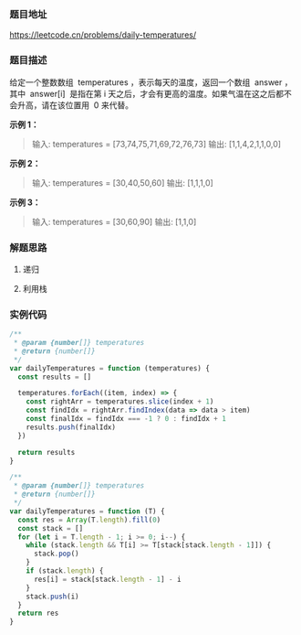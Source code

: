 ### 题目地址

https://leetcode.cn/problems/daily-temperatures/

### 题目描述

给定一个整数数组  temperatures ，表示每天的温度，返回一个数组  answer ，其中  answer[i]  是指在第 i 天之后，才会有更高的温度。如果气温在这之后都不会升高，请在该位置用  0 来代替。

**示例 1：**

> 输入: temperatures = [73,74,75,71,69,72,76,73]
> 输出: [1,1,4,2,1,1,0,0]

**示例 2：**

> 输入: temperatures = [30,40,50,60]
> 输出: [1,1,1,0]

**示例 3：**

> 输入: temperatures = [30,60,90]
> 输出: [1,1,0]

### 解题思路

1. 递归

2. 利用栈

### 实例代码

```javascript
/**
 * @param {number[]} temperatures
 * @return {number[]}
 */
var dailyTemperatures = function (temperatures) {
  const results = []

  temperatures.forEach((item, index) => {
    const rightArr = temperatures.slice(index + 1)
    const findIdx = rightArr.findIndex(data => data > item)
    const finalIdx = findIdx === -1 ? 0 : findIdx + 1
    results.push(finalIdx)
  })

  return results
}
```

```javascript
/**
 * @param {number[]} temperatures
 * @return {number[]}
 */
var dailyTemperatures = function (T) {
  const res = Array(T.length).fill(0)
  const stack = []
  for (let i = T.length - 1; i >= 0; i--) {
    while (stack.length && T[i] >= T[stack[stack.length - 1]]) {
      stack.pop()
    }
    if (stack.length) {
      res[i] = stack[stack.length - 1] - i
    }
    stack.push(i)
  }
  return res
}
```
